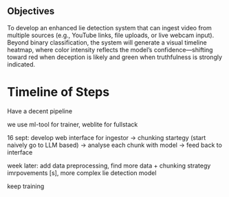 ## Objectives

To develop an enhanced lie detection system that can ingest video from multiple sources (e.g., YouTube links, file uploads, or live webcam input). Beyond binary classification, the system will generate a visual timeline heatmap, where color intensity reflects the model’s confidence—shifting toward red when deception is likely and green when truthfulness is strongly indicated.

# Timeline of Steps
Have a decent pipeline

we use ml-tool for trainer, weblite for fullstack

16 sept: develop web interface for ingestor -> chunking startegy (start naively go to LLM based) -> analyse each chunk with model -> feed back to interface

week later: add data preprocessing, find more data + chunking strategy imrpovements [s], more complex lie detection model

keep training 





